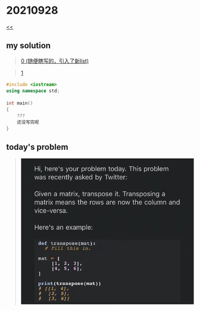 # 20210928

[<<](../README.md)

## my solution 

>[0 (随便瞎写的，引入了新list)](./my_solution_0.md)

>[1](./my_solution_1.md)  

```cpp
#include <iostream>
using namespace std;

int main()
{
    ???
    还没写完呢
}

```

## today's problem

>![](./img_0.jpg)

